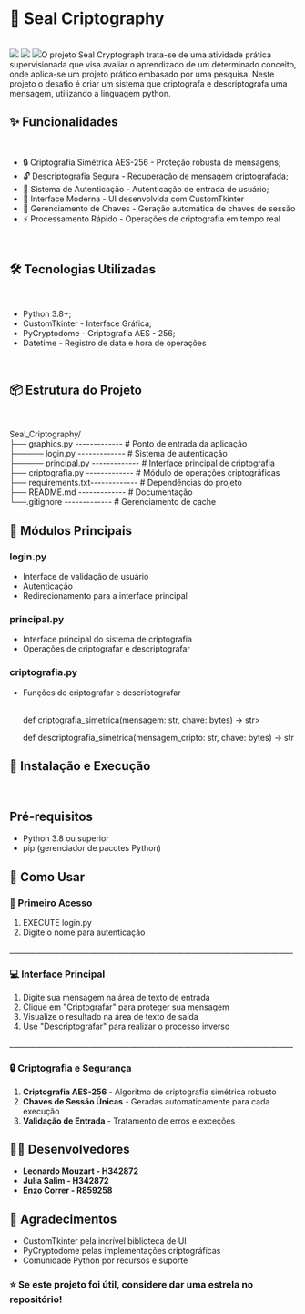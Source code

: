<h1>🔐 Seal Criptography</h1><br>

<img src="https://img.shields.io/badge/Python-3.8+-blue.svg">
<img src="https://img.shields.io/badge/CustomTkinter-5.2.0-green.svg">
<img src="https://img.shields.io/badge/License-MIT-yellow.svg"


<p>O projeto Seal Cryptograph trata-se de uma atividade prática supervisionada que visa avaliar o aprendizado de um determinado conceito, onde aplica-se um projeto prático embasado por uma pesquisa. Neste projeto o desafio é criar um sistema que criptografa e descriptografa uma mensagem, utilizando a linguagem python.</p>


<h2>✨ Funcionalidades</h2><br>

<ul>
    <li> 🔒 Criptografia Simétrica AES-256 - Proteção robusta de mensagens; </li>
    <li> 🔓 Descriptografia Segura - Recuperação de mensagem criptografada; </li>
    <li> 👥 Sistema de Autenticação - Autenticação de entrada de usuário; </li>
    <li> 🎨 Interface Moderna - UI desenvolvida com CustomTkinter </li>
    <li> 🔑 Gerenciamento de Chaves - Geração automática de chaves de sessão </li>
    <li> ⚡ Processamento Rápido - Operações de criptografia em tempo real </li>
</ul><br>

<h2> 🛠️ Tecnologias Utilizadas </h2><br>

<ul>
    <li> Python 3.8+; </li>
    <li> CustomTkinter - Interface Gráfica; </li>
    <li> PyCryptodome - Criptografia AES - 256; </li>
    <li> Datetime - Registro de data e hora de operações </li>
</ul><br>

<h2> 📦 Estrutura do Projeto </h2><br>

<div>

<p>
Seal_Criptography/<br>
├── graphics.py     -------------           # Ponto de entrada da aplicação<br>
├───── login.py     -------------           # Sistema de autenticação<br>
├───── principal.py -------------           # Interface principal de criptografia<br>
├── criptografia.py -------------           # Módulo de operações criptográficas<br>
├── requirements.txt-------------           # Dependências do projeto<br>
├── README.md       -------------           # Documentação<br>
└──.gitignore       -------------           # Gerenciamento de cache<br>
</p>
</div>


<h2> 🔧 Módulos Principais </h2>

<h3>login.py</h3>

<ul>

<li>Interface de validação de usuário</li>
<li>Autenticação</li>
<li>Redirecionamento para a interface principal</li>

</ul>

<h3>principal.py</h3>

<ul>

<li>Interface principal do sistema de criptografia</li>
<li>Operações de criptografar e descriptografar</li>

</ul>

<h3>criptografia.py</h3>

<ul>

<li>Funções de criptografar e descriptografar</li><br>

<p>def criptografia_simetrica(mensagem: str, chave: bytes) -> str></p>
<p>def descriptografia_simetrica(mensagem_cripto: str, chave: bytes) -> str</p>


</ul>


<h2> 🚀 Instalação e Execução </h2><br>

<h2>Pré-requisitos</h2>

<ul>
    <li>Python 3.8 ou superior</li>
    <li>pip (gerenciador de pacotes Python)</li>
</ul>


<div>

<h2>📝 Como Usar</h2>

<h3>🔐 Primeiro Acesso</h3>

<ol>

<li>EXECUTE login.py</li>
<li>Digite o nome para autenticação</li>

</ol>

<p>______________________________________________________________________________</p>

<h3>💻 Interface Principal</h3>

<ol>

<li>Digite sua mensagem na área de texto de entrada</li>

<li>Clique em "Criptografar" para proteger sua mensagem</li>

<li>Visualize o resultado na área de texto de saída</li>

<li>Use "Descriptografar" para realizar o processo inverso</li>

</ol>

<p>______________________________________________________________________________</p>

<h3>🔒 Criptografia e Segurança</h3>

<ol>

<li><b>Criptografia AES-256</b> - Algoritmo de criptografia simétrica robusto</li>

<li><b>Chaves de Sessão Únicas</b> - Geradas automaticamente para cada execução</li>

<li><b>Validação de Entrada</b> - Tratamento de erros e exceções</li>

</ol>

</div>


<h2>👨‍💻 Desenvolvedores</h2>

<ul>
<li><b>Leonardo Mouzart - H342872</b></li>
<li><b>Julia Salim - H342872 </b></li>
<li><b>Enzo Correr - R859258</b></li>
</ul>


<h2>🙏 Agradecimentos</h2>

<ul>
<li>CustomTkinter pela incrível biblioteca de UI</li>
<li>PyCryptodome pelas implementações criptográficas</li>
<li>Comunidade Python por recursos e suporte</li>
</ul>

<h3>⭐ Se este projeto foi útil, considere dar uma estrela no repositório!</h3>
